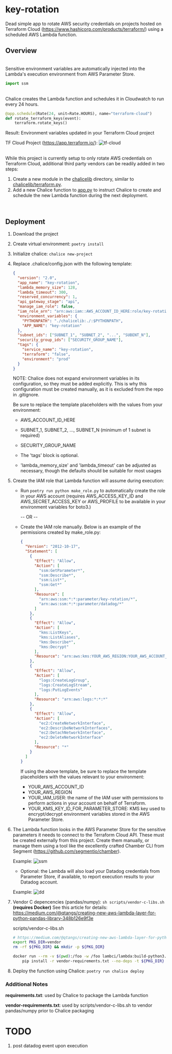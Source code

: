 # key-rotation

Dead simple app to rotate AWS security credentials on projects hosted on Terraform Cloud (https://www.hashicorp.com/products/terraform/) using a scheduled AWS Lambda function.

## Overview

<br>
Sensitive environment variables are automatically injected into the Lambda's execution
environment from AWS Parameter Store.

```python
import ssm
```

<br>
Chalice creates the Lambda function and schedules it in Cloudwatch to run every 24 hours.

```python
@app.schedule(Rate(24, unit=Rate.HOURS), name="terraform-cloud")
def rotate_terraform_keys(event):
    terraform.rotate_keys()

```

Result: Environment variables updated in your Terraform Cloud project

TF Cloud Project (https://app.terraform.io/):
![tf-cloud](./assets/tf-cloud.png)

<br>
While this project is currently setup to only rotate AWS credentials on Terraform Cloud,
additional third party vendors can be readily added in two steps:

1. Create a new module in the [chalicelib](chalicelib) directory, similar to [chalicelib/terraform.py](chalicelib/terraform.py).
2. Add a new Chalice function to [app.py](app.py) to instruct Chalice to create and schedule the new Lambda function during the next deployment.

<br>

## Deployment

1. Download the project
2. Create virtual environment: `poetry install`
3. Initialize chalice: `chalice new-project`
4. Replace .chalice/config.json with the following template:

   ```json
   {
     "version": "2.0",
     "app_name": "key-rotation",
     "lambda_memory_size": 128,
     "lambda_timeout": 300,
     "reserved_concurrency": 1,
     "api_gateway_stage": "api",
     "manage_iam_role": false,
     "iam_role_arn": "arn:aws:iam::AWS_ACCOUNT_ID_HERE:role/key-rotation-role",
     "environment_variables": {
       "PYTHONPATH": "./chalicelib:./:$PYTHONPATH",
       "APP_NAME": "key-rotation"
     },
     "subnet_ids": ["SUBNET_1", "SUBNET_2", "...", "SUBENT_N"],
     "security_group_ids": ["SECURITY_GROUP_NAME"],
     "tags": {
       "service_name": "key-rotation",
       "terraform": "false",
       "environment": "prod"
     }
   }
   ```

   NOTE: Chalice does not expand environment variables in its configuration, so they must be
   added explicitly. This is why this configuration must be created manually, as it is
   excluded from the repo in .gitignore.

   Be sure to replace the template placeholders with the values from your environment:

   - AWS_ACCOUNT_ID_HERE
   - SUBNET_1, SUBNET_2, ..., SUBNET_N (minimum of 1 subnet is required)
   - SECURITY_GROUP_NAME

   - The 'tags' block is optional.
   - 'lambda_memory_size' and 'lambda_timeout' can be adjusted as necessary, though the defaults should be suitable for most usages
     <br>

5. Create the IAM role that Lambda function will assume during execution:

   - Run `poetry run python make_role.py` to automatically create the role in your AWS account (requires AWS_ACCESS_KEY_ID and AWS_SECRET_ACCESS_KEY or AWS_PROFILE to be available in your environment variables for boto3.)
     <br>

     -- OR --
     <br>

   - Create the IAM role manually. Below is an example of the permissions created by make_role.py:

     ```json
     {
       "Version": "2012-10-17",
       "Statement": [
         {
           "Effect": "Allow",
           "Action": [
             "ssm:GetParameter*",
             "ssm:Describe*",
             "ssm:List*",
             "ssm:Get*"
           ],
           "Resource": [
             "arn:aws:ssm:*:*:parameter/key-rotation/*",
             "arn:aws:ssm:*:*:parameter/datadog/*"
           ]
         },
         {
           "Effect": "Allow",
           "Action": [
             "kms:ListKeys",
             "kms:ListAliases",
             "kms:Describe*",
             "kms:Decrypt"
           ],
           "Resource": "arn:aws:kms:YOUR_AWS_REGION:YOUR_AWS_ACCOUNT_ID:key/YOUR_KMS_KEY_ID_FOR_PARAMETER_STORE"
         },
         {
           "Effect": "Allow",
           "Action": [
             "logs:CreateLogGroup",
             "logs:CreateLogStream",
             "logs:PutLogEvents"
           ],
           "Resource": "arn:aws:logs:*:*:*"
         },
         {
           "Effect": "Allow",
           "Action": [
             "ec2:CreateNetworkInterface",
             "ec2:DescribeNetworkInterfaces",
             "ec2:DetachNetworkInterface",
             "ec2:DeleteNetworkInterface"
           ],
           "Resource": "*"
         }
       ]
     }
     ```

     If using the above template, be sure to replace the template placeholders with the values relevant to your environment:

     - YOUR_AWS_ACCOUNT_ID
     - YOUR_AWS_REGION
     - YOUR_IAM_USER: the name of the IAM user with permissions to perform actions in your account on behalf of Terraform.
     - YOUR_KMS_KEY_ID_FOR_PARAMETER_STORE: KMS key used to encrypt/decrypt environment variables stored in the AWS Parameter Store.
       <br>

6. The Lambda function looks in the AWS Parameter Store for the sensitive parameters it needs to connect to the Terraform Cloud API. These must be created externally from this project. Create them manually, or manage them using a tool like the excellently crafted Chamber CLI from Segment (https://github.com/segmentio/chamber).
   <br>

   Example:
   ![ssm](./assets/ssm.png)

   - Optional: the Lambda will also load your Datadog credentials from Parameter Store, if available, to report execution results to your Datadog account.
     <br>

   Example:
   ![dd](./assets/dd.png)
   <br>

7. Vendor C depencencies (pandas/numpy): `sh scripts/vendor-c-libs.sh` **(requires Docker)**
   See this article for details: https://medium.com/@qtangs/creating-new-aws-lambda-layer-for-python-pandas-library-348b126e9f3e
   <br>

   scripts/vendor-c-libs.sh

   ```sh
   # https://medium.com/@qtangs/creating-new-aws-lambda-layer-for-python-pandas-library-348b126e9f3e
   export PKG_DIR=vendor
   rm -rf ${PKG_DIR} && mkdir -p ${PKG_DIR}

   docker run --rm -v $(pwd):/foo -w /foo lambci/lambda:build-python3.8 \
       pip install -r vendor-requirements.txt --no-deps -t ${PKG_DIR}

   ```

8. Deploy the function using Chalice: `poetry run chalice deploy`

### Additional Notes

**requirements.txt**: used by Chalice to package the Lambda function

**vendor-requirements.txt**: used by scripts/vendor-c-libs.sh to vendor pandas/numpy prior to Chalice packaging

# TODO

1. post datadog event upon execution
